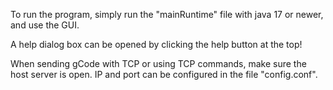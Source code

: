 To run the program, simply run the "mainRuntime" file with java 17 or newer, and use the GUI. 

A help dialog box can be opened by clicking the help button at the top!

When sending gCode with TCP or using TCP commands, make sure the host server is open. 
IP and port can be configured in the file "config.conf".